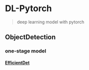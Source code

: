 # DL-Pytorch

> deep learning model with pytorch

## ObjectDetection
### one-stage model
#### [EfficientDet](https://github.com/ultra118/DL-Pytorch/tree/main/ObjectDetection/one-stage/EfficientDet)

